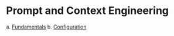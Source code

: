 # **Prompt and Context Engineering**

a. [Fundamentals](https://github.com/munizazubair/notes-collection/tree/main/prompt_and_context_engineering/fundamentals)
b. [Configuration](https://github.com/munizazubair/notes-collection/tree/main/prompt_and_context_engineering/configuration)
